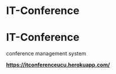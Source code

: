 # IT-Conference
# IT-Conference

conference management system

**https://itconferenceucu.herokuapp.com/**
